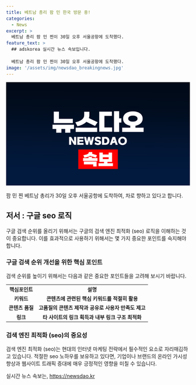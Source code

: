 ```yaml
---
title: 베트남 총리 팜 민 한국 방문 중!
categories:
  - News
excerpt: >
  베트남 총리 팜 민 찐이 30일 오후 서울공항에 도착했다.
feature_text: >
  ## adskorea 실시간 뉴스 속보입니다.

  베트남 총리 팜 민 찐이 30일 오후 서울공항에 도착했다.
image: '/assets/img/newsdao_breakingnews.jpg'
---
```


<p><img src="/assets/img/newsdao_breakingnews.jpg" alt="adskorea 속보" /></p>

<p data-ke-size="size16">팜 민 찐 베트남 총리가 30일 오후 서울공항에 도착하여, 차로 향하고 있다고 합니다.</p>

<h2 data-ke-size="size26">저서 : 구글 seo 로직</h2>

<p data-ke-size="size16">구글 검색 순위를 올리기 위해서는 구글의 검색 엔진 최적화 (seo) 로직을 이해하는 것이 중요합니다. 이를 효과적으로 사용하기 위해서는 몇 가지 중요한 포인트를 숙지해야 합니다.</p>

<h3>구글 검색 순위 개선을 위한 핵심 포인트</h3>

<p data-ke-size="size16">검색 순위를 높이기 위해서는 다음과 같은 중요한 포인트들을 고려해 보시기 바랍니다. </p>

<table>
  <tr>
    <td style="text-align: center; height: 17px;"><b>핵심포인트</b></td>
    <td style="text-align: center; height: 17px;"><b>설명</b></td>
  </tr>
  <tr>
    <td style="text-align: center; height: 17px;"><b>키워드</b></td>
    <td style="text-align: center; height: 17px;"><b>콘텐츠에 관련된 핵심 키워드를 적절히 활용</b></td>
  </tr>
  <tr>
    <td style="text-align: center; height: 17px;"><b>콘텐츠 품질</b></td>
    <td style="text-align: center; height: 17px;"><b>고품질의 콘텐츠 제작과 공유로 사용자 만족도 제고</b></td>
  </tr>
  <tr>
    <td style="text-align: center; height: 17px;"><b>링크</b></td>
    <td style="text-align: center; height: 17px;"><b>타 사이트의 링크 획득과 내부 링크 구조 최적화</b></td>
  </tr>
</table>

<h3>검색 엔진 최적화 (seo)의 중요성</h3>

<p data-ke-size="size16">검색 엔진 최적화 (seo)는 현대의 인터넷 마케팅 전략에서 필수적인 요소로 자리매김하고 있습니다. 적절한 seo 노하우를 보유하고 있다면, 기업이나 브랜드의 온라인 가시성 향상과 웹사이트 트래픽 증대에 매우 긍정적인 영향을 미칠 수 있습니다.</p>
실시간 뉴스 속보는, <a href="https://newsdao.kr" rel="dofollow">https://newsdao.kr</a>


